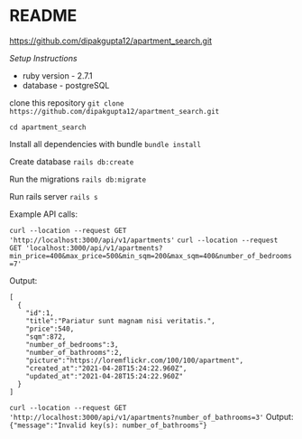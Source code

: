 # README

https://github.com/dipakgupta12/apartment_search.git

*Setup Instructions*

* ruby version - 2.7.1
* database - postgreSQL

clone this repository
`git clone https://github.com/dipakgupta12/apartment_search.git`

`cd apartment_search`

Install all dependencies with bundle
`bundle install`

Create database
`rails db:create`

Run the migrations
`rails db:migrate`

Run rails server
`rails s`

Example API calls:

`curl --location --request GET 'http://localhost:3000/api/v1/apartments'`
`curl --location --request GET 'localhost:3000/api/v1/apartments?min_price=400&max_price=500&min_sqm=200&max_sqm=400&number_of_bedrooms=7'`

Output:
```
[
  {
    "id":1,
    "title":"Pariatur sunt magnam nisi veritatis.",
    "price":540,
    "sqm":872,
    "number_of_bedrooms":3,
    "number_of_bathrooms":2,
    "picture":"https://loremflickr.com/100/100/apartment",
    "created_at":"2021-04-28T15:24:22.960Z",
    "updated_at":"2021-04-28T15:24:22.960Z"
  }
]
```

`curl --location --request GET 'http://localhost:3000/api/v1/apartments?number_of_bathrooms=3'`
Output:
`{"message":"Invalid key(s): number_of_bathrooms"}`

